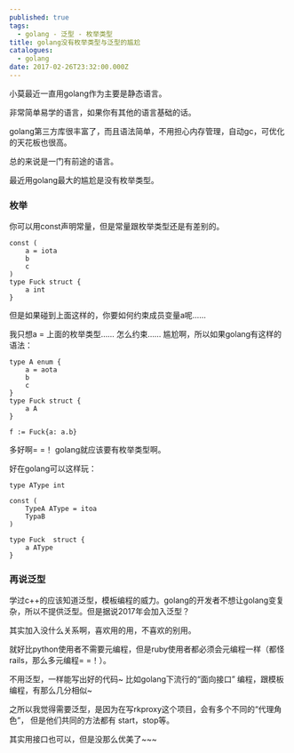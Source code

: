 ```yaml
---
published: true
tags:
  - golang - 泛型 - 枚举类型
title: golang没有枚举类型与泛型的尴尬
catalogues:
  - golang
date: 2017-02-26T23:32:00.000Z
---
```

小莫最近一直用golang作为主要是静态语言。

非常简单易学的语言，如果你有其他的语言基础的话。

golang第三方库很丰富了，而且语法简单，不用担心内存管理，自动gc，可优化的天花板也很高。

总的来说是一门有前途的语言。

最近用golang最大的尴尬是没有枚举类型。

### 枚举

你可以用const声明常量，但是常量跟枚举类型还是有差别的。

```golang
const (
	a = iota
    b
    c
)
type Fuck struct {
	a int
}
```

但是如果碰到上面这样的，你要如何约束成员变量a呢……

我只想a = 上面的枚举类型……
怎么约束…… 尴尬啊，所以如果golang有这样的语法：

```golang
type A enum {
	a = aota
    b
    c
}
type Fuck struct {
	a A
}

f := Fuck{a: a.b}
```

多好啊= =！ golang就应该要有枚举类型啊。

好在golang可以这样玩：
```golang
type AType int

const (
	TypeA AType = itoa
    TypaB
)

type Fuck  struct {
	a AType
}

```


### 再说泛型

学过c++的应该知道泛型，模板编程的威力。golang的开发者不想让golang变复杂，所以不提供泛型。但是据说2017年会加入泛型？

其实加入没什么关系啊，喜欢用的用，不喜欢的别用。

就好比python使用者不需要元编程，但是ruby使用者都必须会元编程一样（都怪rails，那么多元编程= =！）。

不用泛型，一样能写出好的代码~ 比如golang下流行的“面向接口” 编程，跟模板编程，有那么几分相似~


之所以我觉得需要泛型，是因为在写rkproxy这个项目，会有多个不同的“代理角色”， 但是他们共同的方法都有 start，stop等。

其实用接口也可以，但是没那么优美了~~~
